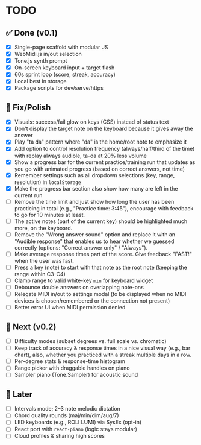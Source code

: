 # TODO

## ✅ Done (v0.1)
- [x] Single-page scaffold with modular JS
- [x] WebMidi.js in/out selection
- [x] Tone.js synth prompt
- [x] On-screen keyboard input + target flash
- [x] 60s sprint loop (score, streak, accuracy)
- [x] Local best in storage
- [x] Package scripts for dev/serve/https

## 🧰 Fix/Polish
- [x] Visuals: success/fail glow on keys (CSS) instead of status text
- [x] Don't display the target note on the keyboard because it gives away the answer
- [x] Play "ta da" pattern where "da" is the home/root note to emphasize it
- [x] Add option to control resolution frequency (always/half/third of the time) with replay always audible, ta-da at 20% less volume
- [x] Show a progress bar for the current practice/training run that updates as you go with animated progress (based on correct answers, not time)
- [x] Remember settings such as all dropdown selections (key, range, resolution) in `localStorage`
- [x] Make the progress bar section also show how many are left in the current run
- [ ] Remove the time limit and just show how long the user has been practicing in total (e.g., "Practice time: 3:45"), encourage with feedback to go for 10 minutes at least.
- [ ] The active notes (part of the current key) should be highlighted much more, on the keyboard.
- [ ] Remove the "Wrong answer sound" option and replace it with an "Audible response" that enables us to hear whether we guessed correctly (options: "Correct answer only" / "Always").
- [ ] Make average response times part of the score. Give feedback "FAST!" when the user was fast.
- [ ] Press a key (note) to start with that note as the root note (keeping the range within C3-C4)
- [ ] Clamp range to valid white-key `min` for keyboard widget
- [ ] Debounce double answers on overlapping note-ons
- [ ] Relegate MIDI in/out to settings modal (to be displayed when no MIDI devices is chosen/remembered or the connection not present)
- [ ] Better error UI when MIDI permission denied

## 🎯 Next (v0.2)
- [ ] Difficulty modes (subset degrees vs. full scale vs. chromatic)
- [ ] Keep track of accuracy & response times in a nice visual way (e.g., bar chart), also, whether you practiced with a streak multiple days in a row.
- [ ] Per-degree stats & response-time histogram
- [ ] Range picker with draggable handles on piano
- [ ] Sampler piano (Tone.Sampler) for acoustic sound

## 🚀 Later
- [ ] Intervals mode; 2–3 note melodic dictation
- [ ] Chord quality rounds (maj/min/dim/aug/7)
- [ ] LED keyboards (e.g., ROLI LUMI) via SysEx (opt-in)
- [ ] React port with `react-piano` (logic stays modular)
- [ ] Cloud profiles & sharing high scores

